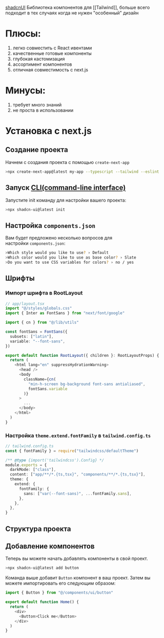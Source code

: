 [shadcnUI](https://ui.shadcn.com/) Библиотека компонентов для [[Tailwind]], больше всего подходит в тех случаях когда не нужен "особенный" дизайн
# Плюсы:
1. легко совместить с React ивентами
2. качественные готовые компоненты
3. глубокая кастомизация
4. ассортимент компонентов
5. отличная совместимость с next.js
# Минусы:
1. требует много знаний
2. не проста в использовании
# Установка с next.js
## Создание проекта
Начнем с создания проекта с помощью `create-next-app`
```zsh title="terminal"
>npx create-next-app@latest my-app --typescript --tailwind --eslint

```

## Запуск [CLI(command-line interface)](https://en.wikipedia.org/wiki/Command-line_interface)
Запустите init команду для настройки вашего проекта:
```zsh title="terminal"
>npx shadcn-ui@latest init
```
## Настройка `components.json`
Вам будет предложено несколько вопросов для настройки `components.json`:
```zsh title="terminal"
>Which style would you like to use? › Default
>Which color would you like to use as base color? › Slate
>Do you want to use CSS variables for colors? › no / yes
```
## Шрифты
### Импорт шрифта в RootLayout
```ts showLineNumbers {2, 6-9, 16-17}
// app/layout.tsx
import "@/styles/globals.css" 
import { Inter as FontSans } from "next/font/google"

import { cn } from "@/lib/utils"

const fontSans = FontSans({
  subsets: ["latin"],
  variable: "--font-sans",
})

export default function RootLayout({ children }: RootLayoutProps) {
  return (
    <html lang="en" suppressHydrationWarning>
      <head />
      <body
        className={cn(
          "min-h-screen bg-background font-sans antialiased",
          fontSans.variable
        )}
      >
        ...
      </body>
    </html>
  )
}

```
### Настройка `theme.extend.fontFamily` в `tailwind.config.ts`
```ts showLineNumbers {9-11}
// tailwind.config.ts
const { fontFamily } = require("tailwindcss/defaultTheme")

/** @type {import('tailwindcss').Config} */
module.exports = {
  darkMode: ["class"],
  content: ["app/**/*.{ts,tsx}", "components/**/*.{ts,tsx}"],
  theme: {
    extend: {
      fontFamily: {
        sans: ["var(--font-sans)", ...fontFamily.sans],
      },
    },
  },
}

```
## Структура проекта

## Добавление компонентов
Теперь вы можете начать добавлять компоненты в свой проект.
```zsh title="terminal"
>npx shadcn-ui@latest add button
```
Команда выше добавит `Button` компонент в ваш проект. Затем вы можете импортировать его следующим образом:
```ts showLineNumbers {1, 6}
import { Button } from "@/components/ui/button"

export default function Home() {
  return (
    <div>
      <Button>Click me</Button>
    </div>
  )
}
```